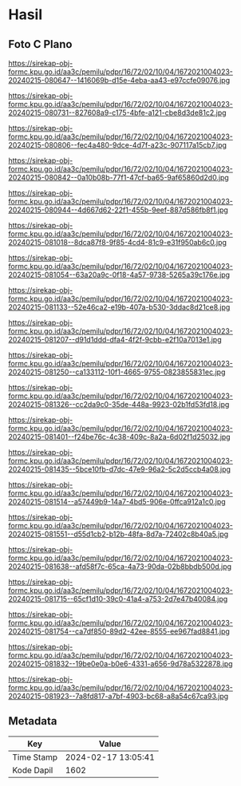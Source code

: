 # Hasil

## Foto C Plano

https://sirekap-obj-formc.kpu.go.id/aa3c/pemilu/pdpr/16/72/02/10/04/1672021004023-20240215-080647--1416069b-d15e-4eba-aa43-e97ccfe09076.jpg

https://sirekap-obj-formc.kpu.go.id/aa3c/pemilu/pdpr/16/72/02/10/04/1672021004023-20240215-080731--827608a9-c175-4bfe-a121-cbe8d3de81c2.jpg

https://sirekap-obj-formc.kpu.go.id/aa3c/pemilu/pdpr/16/72/02/10/04/1672021004023-20240215-080806--fec4a480-9dce-4d7f-a23c-907117a15cb7.jpg

https://sirekap-obj-formc.kpu.go.id/aa3c/pemilu/pdpr/16/72/02/10/04/1672021004023-20240215-080842--0a10b08b-77f1-47cf-ba65-9af65860d2d0.jpg

https://sirekap-obj-formc.kpu.go.id/aa3c/pemilu/pdpr/16/72/02/10/04/1672021004023-20240215-080944--4d667d62-22f1-455b-9eef-887d586fb8f1.jpg

https://sirekap-obj-formc.kpu.go.id/aa3c/pemilu/pdpr/16/72/02/10/04/1672021004023-20240215-081018--8dca87f8-9f85-4cd4-81c9-e31f950ab6c0.jpg

https://sirekap-obj-formc.kpu.go.id/aa3c/pemilu/pdpr/16/72/02/10/04/1672021004023-20240215-081054--63a20a9c-0f18-4a57-9738-5265a39c176e.jpg

https://sirekap-obj-formc.kpu.go.id/aa3c/pemilu/pdpr/16/72/02/10/04/1672021004023-20240215-081133--52e46ca2-e19b-407a-b530-3ddac8d21ce8.jpg

https://sirekap-obj-formc.kpu.go.id/aa3c/pemilu/pdpr/16/72/02/10/04/1672021004023-20240215-081207--d91d1ddd-dfa4-4f2f-9cbb-e2f10a7013e1.jpg

https://sirekap-obj-formc.kpu.go.id/aa3c/pemilu/pdpr/16/72/02/10/04/1672021004023-20240215-081250--ca133112-10f1-4665-9755-0823855831ec.jpg

https://sirekap-obj-formc.kpu.go.id/aa3c/pemilu/pdpr/16/72/02/10/04/1672021004023-20240215-081326--cc2da9c0-35de-448a-9923-02b1fd53fd18.jpg

https://sirekap-obj-formc.kpu.go.id/aa3c/pemilu/pdpr/16/72/02/10/04/1672021004023-20240215-081401--f24be76c-4c38-409c-8a2a-6d02f1d25032.jpg

https://sirekap-obj-formc.kpu.go.id/aa3c/pemilu/pdpr/16/72/02/10/04/1672021004023-20240215-081435--5bce10fb-d7dc-47e9-96a2-5c2d5ccb4a08.jpg

https://sirekap-obj-formc.kpu.go.id/aa3c/pemilu/pdpr/16/72/02/10/04/1672021004023-20240215-081514--a57449b9-14a7-4bd5-906e-0ffca912a1c0.jpg

https://sirekap-obj-formc.kpu.go.id/aa3c/pemilu/pdpr/16/72/02/10/04/1672021004023-20240215-081551--d55d1cb2-b12b-48fa-8d7a-72402c8b40a5.jpg

https://sirekap-obj-formc.kpu.go.id/aa3c/pemilu/pdpr/16/72/02/10/04/1672021004023-20240215-081638--afd58f7c-65ca-4a73-90da-02b8bbdb500d.jpg

https://sirekap-obj-formc.kpu.go.id/aa3c/pemilu/pdpr/16/72/02/10/04/1672021004023-20240215-081715--65cf1d10-39c0-41a4-a753-2d7e47b40084.jpg

https://sirekap-obj-formc.kpu.go.id/aa3c/pemilu/pdpr/16/72/02/10/04/1672021004023-20240215-081754--ca7df850-89d2-42ee-8555-ee967fad8841.jpg

https://sirekap-obj-formc.kpu.go.id/aa3c/pemilu/pdpr/16/72/02/10/04/1672021004023-20240215-081832--19be0e0a-b0e6-4331-a656-9d78a5322878.jpg

https://sirekap-obj-formc.kpu.go.id/aa3c/pemilu/pdpr/16/72/02/10/04/1672021004023-20240215-081923--7a8fd817-a7bf-4903-bc68-a8a54c67ca93.jpg


## Metadata

| Key        | Value               |
| ---------- | ------------------- |
| Time Stamp | 2024-02-17 13:05:41 |
| Kode Dapil | 1602                |



